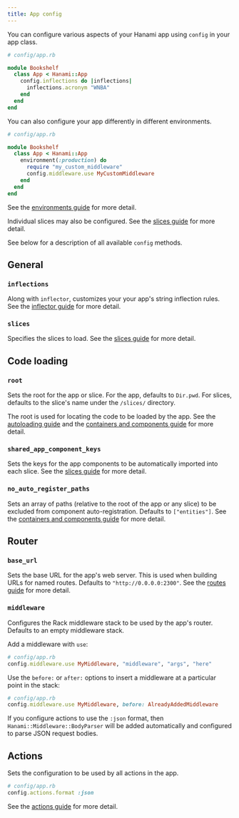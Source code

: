 ```yaml
---
title: App config
---
```


You can configure various aspects of your Hanami app using `config` in your app class.

```ruby
# config/app.rb

module Bookshelf
  class App < Hanami::App
    config.inflections do |inflections|
      inflections.acronym "WNBA"
    end
  end
end
```

You can also configure your app differently in different environments.

```ruby
# config/app.rb

module Bookshelf
  class App < Hanami::App
    environment(:production) do
      require "my_custom_middleware"
      config.middleware.use MyCustomMiddleware
    end
  end
end
```

See the [environments guide](/v2.0/app/environments) for more detail.

Individual slices may also be configured. See the [slices guide](/v2.0/app/slices) for more detail.

See below for a description of all available `config` methods.

## General

### `inflections`

Along with `inflector`, customizes your your app's string inflection rules. See the [inflector guide](/v2.0/app/inflector) for more detail.

### `slices`

Specifies the slices to load. See the [slices guide](/v2.0/app/slices) for more detail.

## Code loading

### `root`

Sets the root for the app or slice. For the app, defaults to `Dir.pwd`. For slices, defaults to the slice's name under the `/slices/` directory.

The root is used for locating the code to be loaded by the app. See the [autoloading guide](/v2.0/app/autoloading) and the [containers and components guide](/v2.0/app/container-and-components) for more detail.

### `shared_app_component_keys`

Sets the keys for the app components to be automatically imported into each slice. See the [slices guide](/v2.0/app/slices) for more detail.

### `no_auto_register_paths`

Sets an array of paths (relative to the root of the app or any slice) to be excluded from component auto-registration. Defaults to `["entities"]`. See the [containers and components guide](/v2.0/app/container-and-components) for more detail.

## Router

### `base_url`

Sets the base URL for the app's web server. This is used when building URLs for named routes. Defaults to `"http://0.0.0.0:2300"`. See the [routes guide](/v2.0/routing/overview/) for more detail.

### `middleware`

Configures the Rack middleware stack to be used by the app's router. Defaults to an empty middleware stack.

Add a middleware with `use`:

```ruby
# config/app.rb
config.middleware.use MyMiddleware, "middleware", "args", "here"
```

Use the `before:` or `after:` options to insert a middleware at a particular point in the stack:

```ruby
# config/app.rb
config.middleware.use MyMiddleware, before: AlreadyAddedMiddleware
```

If you configure actions to use the `:json` format, then `Hanami::Middleware::BodyParser` will be added automatically and configured to parse JSON request bodies.

## Actions

Sets the configuration to be used by all actions in the app.

```ruby
# config/app.rb
config.actions.format :json
```

See the [actions guide](/v2.0/actions/overview) for more detail.
